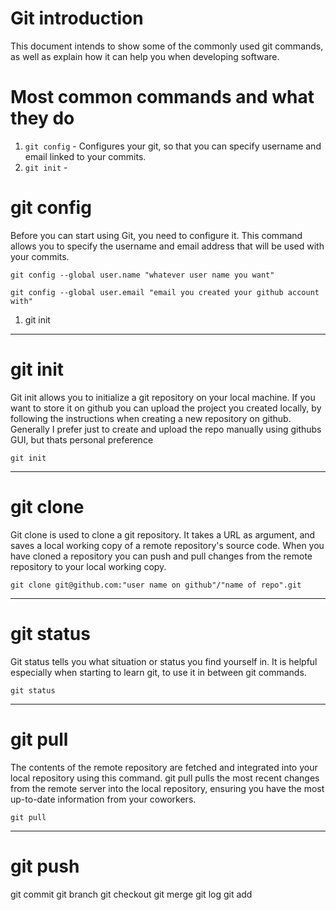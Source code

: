 # Git introduction
This document intends to show some of the commonly used git commands, as well as explain how it can help you when developing software.

# Most common commands and what they do
1. `git config` - Configures your git, so that you can specify username and email linked to your commits.
2. `git init` -





# git config
Before you can start using Git, you need to configure it. This command allows you to specify the username and email address that will be used with your commits.

`git config --global user.name "whatever user name you want"`

`git config --global user.email "email you created your github account with"`



1. git init




___
# git init
Git init allows you to initialize a git repository on your local machine. If you want to store it on github you can upload the project you created locally, by following the instructions when creating a new repository on github. 
Generally I prefer just to create and upload the repo manually using githubs GUI, but thats personal preference

`git init`

___
# git clone
Git clone is used to clone a git repository. It takes a URL as argument, and saves a local working copy of a remote repository's source code.
When you have cloned a repository you can push and pull changes from the remote repository to your local working copy.

`git clone git@github.com:"user name on github"/"name of repo".git`
___
# git status
Git status tells you what situation or status you find yourself in. It is helpful especially when starting to learn git, to use it in between git commands.

`git status`
___
# git pull
The contents of the remote repository are fetched and integrated into your local repository using this command. 
git pull pulls the most recent changes from the remote server into the local repository, ensuring you have the most up-to-date information from your coworkers.

`git pull`
___
# git push
git commit
git branch
git checkout
git merge
git log
git add
